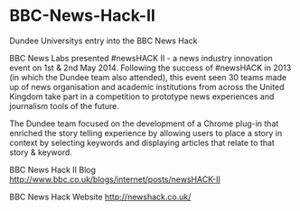 BBC-News-Hack-II
================

Dundee Universitys entry into the BBC News Hack

BBC News Labs presented #newsHACK II - a news industry innovation event on 1st & 2nd May 2014. Following the success of #newsHACK in 2013 (in which the Dundee team also attended), this event seen 30 teams made up of news organisation and academic institutions from across the United Kingdom take part in a competition to prototype news experiences and journalism tools of the future.

The Dundee team focused on the development of a Chrome plug-in that enriched the story telling experience by allowing users to place a story in context by selecting keywords and displaying articles that relate to that story & keyword.

BBC News Hack II Blog
http://www.bbc.co.uk/blogs/internet/posts/newsHACK-II

BBC News Hack Website
http://newshack.co.uk/

